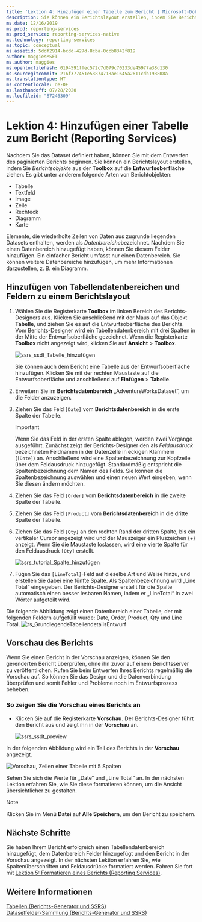 ```yaml
---
title: 'Lektion 4: Hinzufügen einer Tabelle zum Bericht | Microsoft-Dokumentation'
description: Sie können ein Berichtslayout erstellen, indem Sie Berichtsobjekte wie beispielsweise eine Tabelle aus der Toolbox auf die Entwurfsoberfläche ziehen.
ms.date: 12/16/2019
ms.prod: reporting-services
ms.prod_service: reporting-services-native
ms.technology: reporting-services
ms.topic: conceptual
ms.assetid: 5ddf2914-bcdd-427d-8cba-0ccb8342f819
author: maggiesMSFT
ms.author: maggies
ms.openlocfilehash: 0194591ffec572c7d079c70233de45977a38d130
ms.sourcegitcommit: 216f377451e53874718ae1645a2611cdb198808a
ms.translationtype: HT
ms.contentlocale: de-DE
ms.lasthandoff: 07/28/2020
ms.locfileid: "87246309"
---
```

# <a name="lesson-4-add-a-table-to-the-report-reporting-services"></a>Lektion 4: Hinzufügen einer Tabelle zum Bericht (Reporting Services)

Nachdem Sie das Dataset definiert haben, können Sie mit dem Entwerfen des paginierten Berichts beginnen. Sie können ein Berichtslayout erstellen, indem Sie *Berichtsobjekte* aus der **Toolbox** auf die **Entwurfsoberfläche** ziehen. Es gibt unter anderem folgende Arten von Berichtobjekten:

- Tabelle
- Textfeld
- Image
- Zeile
- Rechteck
- Diagramm
- Karte

Elemente, die wiederholte Zeilen von Daten aus zugrunde liegenden Datasets enthalten, werden als *Datenbereiche*bezeichnet. Nachdem Sie einen Datenbereich hinzugefügt haben, können Sie diesem Felder hinzufügen. Ein einfacher Bericht umfasst nur einen Datenbereich. Sie können weitere Datenbereiche hinzufügen, um mehr Informationen darzustellen, z. B. ein Diagramm.

## <a name="add-a-table-data-region-and-fields-to-a-report-layout"></a>Hinzufügen von Tabellendatenbereichen und Feldern zu einem Berichtslayout

1. Wählen Sie die Registerkarte **Toolbox** im linken Bereich des Berichts-Designers aus. Klicken Sie anschließend mit der Maus auf das Objekt **Tabelle**, und ziehen Sie es auf die Entwurfsoberfläche des Berichts. Vom Berichts-Designer wird ein Tabellendatenbereich mit drei Spalten in der Mitte der Entwurfsoberfläche gezeichnet. Wenn die Registerkarte **Toolbox** nicht angezeigt wird, klicken Sie auf **Ansicht** > **Toolbox**.

    ![ssrs_ssdt_Tabelle_hinzufügen](media/ssrs-ssdt-addtable.png)

    Sie können auch dem Bericht eine Tabelle aus der Entwurfsoberfläche hinzufügen. Klicken Sie mit der rechten Maustaste auf die Entwurfsoberfläche und anschließend auf **Einfügen** > **Tabelle**.

2. Erweitern Sie im **Berichtsdatenbereich** „AdventureWorksDataset“, um die Felder anzuzeigen.

3. Ziehen Sie das Feld `[Date]` vom **Berichtsdatenbereich** in die erste Spalte der Tabelle.

    > [!IMPORTANT]
    > Wenn Sie das Feld in der ersten Spalte ablegen, werden zwei Vorgänge ausgeführt. Zunächst zeigt der Berichts-Designer den als *Feldausdruck* bezeichneten Feldnamen in der Datenzelle in eckigen Klammern (`[Date]`) an. Anschließend wird eine Spaltenbezeichnung zur Kopfzeile über dem Feldausdruck hinzugefügt. Standardmäßig entspricht die Spaltenbezeichnung dem Namen des Felds. Sie können die Spaltenbezeichnung auswählen und einen neuen Wert eingeben, wenn Sie diesen ändern möchten.

4. Ziehen Sie das Feld `[Order]` vom **Berichtsdatenbereich** in die zweite Spalte der Tabelle.

5. Ziehen Sie das Feld `[Product]` vom **Berichtsdatenbereich** in die dritte Spalte der Tabelle.

6. Ziehen Sie das Feld `[Qty]` an den rechten Rand der dritten Spalte, bis ein vertikaler Cursor angezeigt wird und der Mauszeiger ein Pluszeichen (+) anzeigt. Wenn Sie die Maustaste loslassen, wird eine vierte Spalte für den Feldausdruck `[Qty]` erstellt.

    ![ssrs_tutorial_Spalte_hinzufügen](media/ssrs-tutorial-addcolumn.png)

7. Fügen Sie das `[LineTotal]`-Feld auf dieselbe Art und Weise hinzu, und erstellen Sie dabei eine fünfte Spalte. Als Spaltenbezeichnung wird „Line Total“ eingegeben. Der Berichts-Designer erstellt für die Spalte automatisch einen besser lesbaren Namen, indem er „LineTotal“ in zwei Wörter aufgeteilt wird.

Die folgende Abbildung zeigt einen Datenbereich einer Tabelle, der mit folgenden Feldern aufgefüllt wurde: Date, Order, Product, Qty und Line Total.
![rs_GrundlegendeTabellendetailsEntwurf](media/rs-basictabledetailsdesign.png)

## <a name="preview-your-report"></a>Vorschau des Berichts

Wenn Sie einen Bericht in der Vorschau anzeigen, können Sie den gerenderten Bericht überprüfen, ohne ihn zuvor auf einem Berichtsserver zu veröffentlichen. Rufen Sie beim Entwerfen Ihres Berichts regelmäßig die Vorschau auf. So können Sie das Design und die Datenverbindung überprüfen und somit Fehler und Probleme noch im Entwurfsprozess beheben.

### <a name="to-preview-a-report"></a>So zeigen Sie die Vorschau eines Berichts an

- Klicken Sie auf die Registerkarte **Vorschau**. Der Berichts-Designer führt den Bericht aus und zeigt ihn in der **Vorschau** an.

    ![ssrs_ssdt_preview](media/ssrs-ssdt-preview.png)

In der folgenden Abbildung wird ein Teil des Berichts in der **Vorschau** angezeigt.

   ![Vorschau, Zeilen einer Tabelle mit 5 Spalten](media/rs-basictabledetailspreview.png "Vorschau, Zeilen einer Tabelle mit 5 Spalten")

Sehen Sie sich die Werte für „Date“ und „Line Total“ an. In der nächsten Lektion erfahren Sie, wie Sie diese formatieren können, um die Ansicht übersichtlicher zu gestalten.

> [!NOTE]
> Klicken Sie im Menü **Datei** auf **Alle Speichern**, um den Bericht zu speichern.

## <a name="next-steps"></a>Nächste Schritte

Sie haben Ihrem Bericht erfolgreich einen Tabellendatenbereich hinzugefügt, dem Datenbereich Felder hinzugefügt und den Bericht in der Vorschau angezeigt. In der nächsten Lektion erfahren Sie, wie Spaltenüberschriften und Feldausdrücke formatiert werden. Fahren Sie fort mit [Lektion 5: Formatieren eines Berichts &#40;Reporting Services&#41;](lesson-5-formatting-a-report-reporting-services.md).
  
## <a name="see-also"></a>Weitere Informationen

[Tabellen &#40;Berichts-Generator und SSRS&#41;](report-design/tables-report-builder-and-ssrs.md)  
[Datasetfelder-Sammlung &#40;Berichts-Generator und SSRS&#41;](report-data/dataset-fields-collection-report-builder-and-ssrs.md)  
